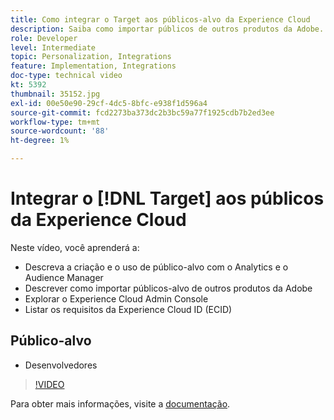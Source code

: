 ```yaml
---
title: Como integrar o Target aos públicos-alvo da Experience Cloud
description: Saiba como importar públicos de outros produtos da Adobe. Familiarize-se com o Experience Cloud Admin Console e os requisitos da Experience Cloud ID (ECID).
role: Developer
level: Intermediate
topic: Personalization, Integrations
feature: Implementation, Integrations
doc-type: technical video
kt: 5392
thumbnail: 35152.jpg
exl-id: 00e50e90-29cf-4dc5-8bfc-e938f1d596a4
source-git-commit: fcd2273ba373dc2b3bc59a77f1925cdb7b2ed3ee
workflow-type: tm+mt
source-wordcount: '88'
ht-degree: 1%

---
```


# Integrar o [!DNL Target] aos públicos da Experience Cloud

Neste vídeo, você aprenderá a:

* Descreva a criação e o uso de público-alvo com o Analytics e o Audience Manager
* Descrever como importar públicos-alvo de outros produtos da Adobe
* Explorar o Experience Cloud Admin Console
* Listar os requisitos da Experience Cloud ID (ECID)

## Público-alvo

* Desenvolvedores

>[!VIDEO](https://video.tv.adobe.com/v/35152/?quality=12)

Para obter mais informações, visite a [documentação](https://experienceleague.adobe.com/docs/target/using/integrate/mmp.html?lang=en).
